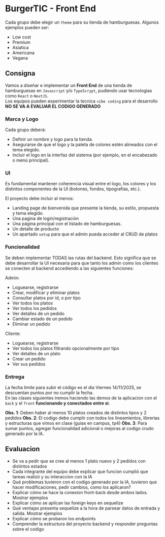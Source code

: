 # BurgerTIC - Front End

Cada grupo debe elegir un `theme` para su tienda de hamburguesas. Algunos ejemplos pueden ser:

 * Low cost 
 * Premium
 * Asiatica
 * Americana
 * Vegana


## Consigna

Vamos a diseñar e implementar un **Front End** de una tienda de hamburguesas en `Javascript` y/o `TypeScrypt`, pudiendo usar tecnologias como `React` o `NextJS`.  
Los equipos pueden experimentar la tecnica `vibe coding` para el desarrollo  **NO SE VA A EVALUAR EL CODIGO GENERADO**

### Marca y Logo

Cada grupo deberá:
*	Definir un nombre y logo para la tienda.
*	Asegurarse de que el logo y la paleta de colores estén alineados con el tema elegido.
*	Incluir el logo en la interfaz del sistema (por ejemplo, en el encabezado o menú principal).


### UI

Es fundamental mantener coherencia visual entre el logo, los colores y los distintos componentes de la UI (botones, fondos, tipografías, etc.).

El proyecto debe incluir al menos:
*  Landing page de bienvenida que presente la tienda, su estilo, propuesta y tema elegido. 
*   Una pagina de login/registración
*	Una página principal con el listado de hamburguesas.
*	Un detalle de producto 
*   Un apartado `setup` para que el admin pueda acceder al CRUD de platos


### Funcionalidad
Se deben implementar TODAS las rutas del backend. Esto significa que se debe desarrollar la UI necesaria para que tanto los admin como los clientes se conecten al backend accediendo a las siguientes funciones:

Admin:
* Loguearse, registrarse
* Crear, modificar y eliminar platos
* Consultar platos por id, o por tipo
* Ver todos los platos
* Ver todos los pedidos
* Ver detalles de un pedido
* Cambiar estado de un pedido
* Eliminar un pedido

Cliente:
* Loguearse, registrarse
* Ver todos los platos filtrando opcionalmente por tipo
* Ver detalles de un plato
* Crear un pedido
* Ver sus pedidos


### Entrega

La fecha límite para subir el código es el día Viernes 14/11/2025, se descuentan puntos por no cumplir la fecha.  
En las clases siguientes iremos haciendo las demos de la aplicacion con el `back` y el `front` **funcionando y conectados entre si**.  

**Obs. 1**: Deben haber al menos 10 platos creados de distintos tipos y 2 pedidos
**Obs. 2**: El codigo debe cumplir con todos los lineamientos, librerias y estructuras que vimos en clase (guias en campus, tp4)
**Obs. 3**: Para sumar puntos, agregar funcionalidad adicional o mejoras al codigo crudo generado por la IA.


## Evaluacion
* Se va a pedir que se cree al menos 1 plato nuevo y 2 pedidos con distintos estados
* Cada integrante del equipo debe explicar que funcion cumplió que tareas realizó y su interaccion con la IA 
* Qué problemas tuvieron con el codigo generado por la IA, tuvieron que hacer modificaciones, pedir cambios, como los aplicaron?
* Explicar cómo se hace la conexion front-back desde ambos lados. Mostrar ejemplos
* Explicar cómo se aplican las foreign keys en sequelize
* Qué ventajas presenta sequelize a la hora de parsear datos de entrada y salida. Mostrar ejemplos
* Explicar cómo se probaron los endpoints
* Comprender la estructura del proyecto backend y responder preguntas sobre el codigo
